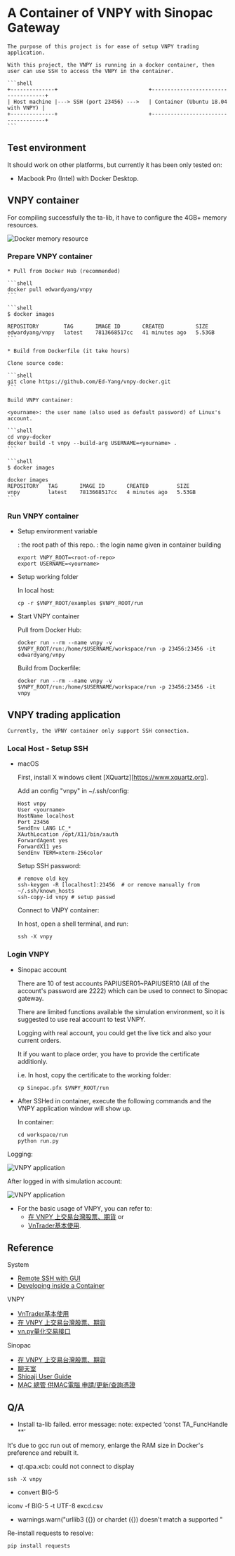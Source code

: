 # A Container of VNPY with Sinopac Gateway

    The purpose of this project is for ease of setup VNPY trading application. 

    With this project, the VNPY is running in a docker container, then user can use SSH to access the VNPY in the container. 

    ```shell
    +--------------+                             +------------------------------------+
    | Host machine |---> SSH (port 23456) --->   | Container (Ubuntu 18.04 with VNPY) |
    +--------------+                             +------------------------------------+
    ```

## Test environment

It should work on other platforms, but currently it has been only tested on:

* Macbook Pro (Intel) with Docker Desktop.

## VNPY container

For compiling successfully the ta-lib, it have to configure the  4GB+ memory resources.

![Docker memory resource](./images/docker-resources.png)

### Prepare VNPY container

    * Pull from Docker Hub (recommended)

    ```shell
    docker pull edwardyang/vnpy
    ```

    ```shell
    $ docker images
    
    REPOSITORY        TAG       IMAGE ID       CREATED          SIZE
    edwardyang/vnpy   latest    7813668517cc   41 minutes ago   5.53GB
    ```

    * Build from Dockerfile (it take hours)

    Clone source code:

    ```shell
    git clone https://github.com/Ed-Yang/vnpy-docker.git
    ```

    Build VNPY container:

    <yourname>: the user name (also used as default password) of Linux's account.

    ```shell
    cd vnpy-docker
    docker build -t vnpy --build-arg USERNAME=<yourname> .
    ```

    ```shell
    $ docker images

    docker images
    REPOSITORY   TAG       IMAGE ID       CREATED         SIZE
    vnpy         latest    7813668517cc   4 minutes ago   5.53GB
    ```

### Run VNPY container

* Setup environment variable

    <root-of-repo>: the root path of this repo.
    <yourname>: the login name given in container building

    ```shell
    export VNPY_ROOT=<root-of-repo>
    export USERNAME=<yourname>
    ```

* Setup working folder

    In local host:

    ```shell
    cp -r $VNPY_ROOT/examples $VNPY_ROOT/run
    ```

* Start VNPY container

    Pull from Docker Hub:

    ```shell
    docker run --rm --name vnpy -v $VNPY_ROOT/run:/home/$USERNAME/workspace/run -p 23456:23456 -it edwardyang/vnpy
    ```

    Build from Dockerfile:

    ```shell
    docker run --rm --name vnpy -v $VNPY_ROOT/run:/home/$USERNAME/workspace/run -p 23456:23456 -it vnpy
    ```

## VNPY trading application

    Currently, the VPNY container only support SSH connection.

### Local Host - Setup SSH

* macOS

    First, install X windows client [XQuartz][https://www.xquartz.org].

    Add an config "vnpy" in ~/.ssh/config:

    ```shell
    Host vnpy
    User <yourname>
    HostName localhost
    Port 23456
    SendEnv LANG LC_*
    XAuthLocation /opt/X11/bin/xauth
    ForwardAgent yes
    ForwardX11 yes
    SendEnv TERM=xterm-256color
    ```

    Setup SSH password:

    ```shell
    # remove old key
    ssh-keygen -R [localhost]:23456  # or remove manually from ~/.ssh/known_hosts
    ssh-copy-id vnpy # setup passwd
    ```

    Connect to VNPY container:

    In host, open a shell terminal, and run:

    ```
    ssh -X vnpy
    ```

### Login VNPY

* Sinopac account

    There are 10 of test accounts PAPIUSER01~PAPIUSER10 (All of the account's password are 2222) which can be used to connect
    to Sinopac gateway.

    There are limited functions available the simulation environment, so it is suggested to use real account to test VNPY.

    Logging with real account, you could get the live tick and also your current orders.

    It if you want to place order, you have to provide the certificate additionly.

    i.e. In host, copy the certificate to the working folder:

    ```shell
    cp Sinopac.pfx $VNPY_ROOT/run
    ```

* After SSHed in container, execute the following commands and the VNPY application window will show up.

    In container:

    ```shell
    cd workspace/run
    python run.py
    ```

Logging:

![VNPY application](./images/vnpy-connecting.png)

After logged in with simulation account:

![VNPY application](./images/vnpy-connected.png)

* For the basic usage of VNPY, you can refer to: 
    - [在 VNPY 上交易台灣股票、期貨](https://blog.alvin.tw/Shioaji-With-Vnpy/) or
    - [VnTrader基本使用](https://github.com/vnpy/vnpy/wiki/VnTrader基本使用).

## Reference

System

* [Remote SSH with GUI](https://virtualizationreview.com/articles/2017/02/08/graphical-programs-on-windows-subsystem-on-linux.aspx)
* [Developing inside a Container](https://code.visualstudio.com/docs/remote/containers)

VNPY

* [VnTrader基本使用](https://github.com/vnpy/vnpy/wiki/VnTrader基本使用)
* [在 VNPY 上交易台灣股票、期貨](https://blog.alvin.tw/Shioaji-With-Vnpy/)
* [vn.py量化交易接口](https://www.vnpy.com/forum/topic/3120-30duo-tao-apijie-kou-huan-pa-man-zu-bu-liao-ni-de-liang-hua-jiao-yi-xu-qiu)

Sinopac

* [在 VNPY 上交易台灣股票、期貨](https://blog.alvin.tw/Shioaji-With-Vnpy/)
* [聊天室](https://gitter.im/Sinotrade/Shioaji?utm_source=badge&utm_medium=badge&utm_campaign=pr-badge)
* [Shioaji User Guide](https://sinotrade.github.io/quickstart/)
* [MAC 總管 供MAC電腦 申請/更新/查詢憑證](https://w3.sinotrade.com.tw/CSCenter/CSCenter_13_3)

## Q/A 

* Install ta-lib failed. error message: note: expected ‘const TA_FuncHandle **’

It's due to gcc run out of memory, enlarge the RAM size in Docker's preference and rebuilt it.

* qt.qpa.xcb: could not connect to display

```shell
ssh -X vnpy
```

* convert BIG-5

iconv -f BIG-5 -t UTF-8 excd.csv

* warnings.warn("urllib3 ({}) or chardet ({}) doesn't match a supported "

Re-install requests to resolve:

```shell
pip install requests
```
